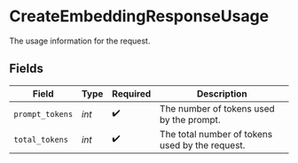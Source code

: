 # CreateEmbeddingResponseUsage

The usage information for the request.


## Fields

| Field                                           | Type                                            | Required                                        | Description                                     |
| ----------------------------------------------- | ----------------------------------------------- | ----------------------------------------------- | ----------------------------------------------- |
| `prompt_tokens`                                 | *int*                                           | :heavy_check_mark:                              | The number of tokens used by the prompt.        |
| `total_tokens`                                  | *int*                                           | :heavy_check_mark:                              | The total number of tokens used by the request. |